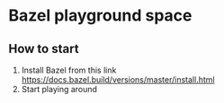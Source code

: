 # Bazel playground space

How to start
---

1. Install Bazel from this link https://docs.bazel.build/versions/master/install.html
2. Start playing around